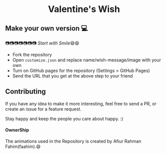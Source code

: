 <h1 align="center">
    Valentine's Wish




## Make your own version :computer:

:camera::camera::camera::camera::camera::camera::camera:
*Start with Smile*:smile::smile:

* Fork the repository
* Open `customize.json` and replace name/wish-message/image with your own
* Turn on GitHub pages for the repository (Settings > GitHub Pages)
* Send the URL that you get at the above step to your friend


## Contributing

If you have any idea to make it more interesting, feel free to send a PR, or create an issue for a feature request.

Stay happy and keep the people you care about happy. :)

#### OwnerShip
 The animations used in the Repository is created by Afiur Rahman Fahim(faahim).:smile:
